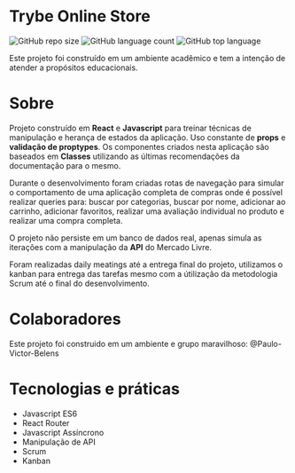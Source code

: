# Trybe Online Store

![GitHub repo size](https://img.shields.io/github/repo-size/lionelsu/trybe-online-store?style=for-the-badge)
![GitHub language count](https://img.shields.io/github/languages/count/lionelsu/trybe-online-store?style=for-the-badge)
![GitHub top language](https://img.shields.io/github/languages/top/lionelsu/trybe-online-store?style=for-the-badge)

Este projeto foi construído em um ambiente acadêmico e tem a intenção de atender a propósitos educacionais.

# Sobre

Projeto construído em **React** e **Javascript** para treinar técnicas de manipulação e herança de estados da aplicação. Uso constante de **props** e **validação de proptypes**. Os componentes criados nesta aplicação são baseados em **Classes** utilizando as últimas recomendações da documentação para o mesmo.

Durante o desenvolvimento foram criadas rotas de navegação para simular o comportamento de uma aplicação completa de compras onde é possível realizar queries para: buscar por categorias, buscar por nome, adicionar ao carrinho, adicionar favoritos, realizar uma avaliação individual no produto e realizar uma compra completa.

O projeto não persiste em um banco de dados real, apenas simula as iterações com a manipulação da **API** do Mercado Livre.

Foram realizadas daily meatings até a entrega final do projeto, utilizamos o kanban para entrega das tarefas mesmo com a útilização da metodologia Scrum até o final do desenvolvimento.

# Colaboradores

Este projeto foi construido em um ambiente e grupo maravilhoso:
@Paulo-Victor-Belens

# Tecnologias e práticas

* Javascript ES6
* React Router
* Javascript Assíncrono
* Manipulação de API
* Scrum
* Kanban
